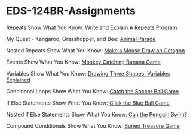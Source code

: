# EDS-124BR-Assignments
Repeats Show What You Know: [Write and Explain A Repeats Program](https://www.youtube.com/watch?v=utU25xaCN58)

My Quest - Kangaroo, Grasshopper, and Bee: [Animal Parade](https://youtu.be/DViaWo37Kfs)

Nested Repeats Show What You Know: [Make a Mouse Draw an Octagon](https://youtu.be/iZnCJCVDnmE)

Events Show What You Know: [Monkey Catching Banana Game](https://www.youtube.com/watch?v=Sak-6w9_xVE)

Variables Show What You Know: [Drawing Three Shapes: Variables Explained](https://www.youtube.com/watch?v=GhDH0wbNRnI)

Conditional Loops Show What You Know: [Catch the Soccer Ball Game](https://www.youtube.com/watch?v=HeOftbHnRFU)

If Else Statements Show What You Know: [Click the Blue Ball Game](https://www.youtube.com/watch?v=P1EoBNyFzDA)

Nested If Else Statements Show What You Know: [Can the Penguin Swim?](https://www.youtube.com/watch?v=uVXB3BRiha4)

Compound Conditionals Show What You Know: [Buried Treasure Game](https://youtu.be/Rp14c3B1PpU)
